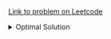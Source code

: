 [Link to problem on Leetcode](https://leetcode.com/problems/two-sum-iv-input-is-a-bst/)


<details><summary>Optimal Solution</summary>

Optimal Solution: TC = `O(N)`, SC = `O(H + H) `

- We can use the idea of problem [173 Binary Search Tree Iterator](https://leetcode.com/problems/binary-search-tree-iterator/) to avoid O(N) space. 
- The idea is to use iterators left and right, which can be written as one iterator get(node, pushDir), where pushDir is direction of traverse. 
- Then we start with root, find next and previous elements in inorder traversal, which are the smallest and the biggest elements and use usual 2-sum logic with two pointers.

[Editorial Credits](https://leetcode.com/problems/two-sum-iv-input-is-a-bst/discuss/1420743/Python-Solution-using-iterators-explained)


Runtime: `46 ms`, faster than `85.29%`<br>
Memory Usage: `36.2 MB`, less than `93.89%`<br>


<details><summary>Clean Code</summary>

![](https://github.com/archishmanghos/code-images/blob/master/Leetcode/653.png)

</details>

</details>
